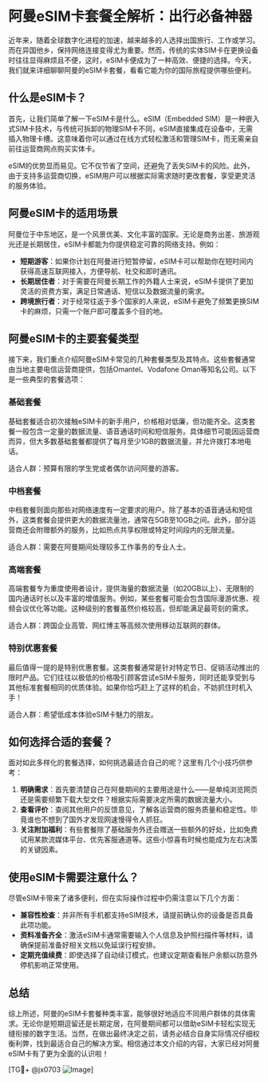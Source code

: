 # 阿曼eSIM卡套餐全解析：出行必备神器

近年来，随着全球数字化进程的加速，越来越多的人选择出国旅行、工作或学习。而在异国他乡，保持网络连接变得尤为重要。然而，传统的实体SIM卡在更换设备时往往显得麻烦且不便，这时，eSIM卡便成为了一种高效、便捷的选择。今天，我们就来详细聊聊阿曼的eSIM卡套餐，看看它能为你的国际旅程提供哪些便利。

## 什么是eSIM卡？

首先，让我们简单了解一下eSIM卡是什么。eSIM（Embedded SIM）是一种嵌入式SIM卡技术，与传统可拆卸的物理SIM卡不同，eSIM直接集成在设备中，无需插入物理卡槽。这意味着你可以通过在线方式轻松激活和管理SIM卡，而无需亲自前往运营商网点购买实体卡。

eSIM的优势显而易见。它不仅节省了空间，还避免了丢失SIM卡的风险。此外，由于支持多运营商切换，eSIM用户可以根据实际需求随时更改套餐，享受更灵活的服务体验。

## 阿曼eSIM卡的适用场景

阿曼位于中东地区，是一个风景优美、文化丰富的国家。无论是商务出差、旅游观光还是长期居住，eSIM卡都能为你提供稳定可靠的网络支持。例如：

- **短期游客**：如果你计划在阿曼进行短暂停留，eSIM卡可以帮助你在短时间内获得高速互联网接入，方便导航、社交和即时通讯。
- **长期居住者**：对于需要在阿曼长期工作的外籍人士来说，eSIM卡提供了更加灵活的资费方案，满足日常通话、短信以及数据流量的需求。
- **跨境旅行者**：对于经常往返于多个国家的人来说，eSIM卡避免了频繁更换SIM卡的麻烦，只需一个账户即可覆盖多个目的地。

## 阿曼eSIM卡的主要套餐类型

接下来，我们重点介绍阿曼eSIM卡常见的几种套餐类型及其特点。这些套餐通常由当地主要电信运营商提供，包括Omantel、Vodafone Oman等知名公司。以下是一些典型的套餐选项：

### 基础套餐

基础套餐适合初次接触eSIM卡的新手用户，价格相对低廉，但功能齐全。这类套餐一般包含一定量的数据流量、语音通话时间和短信服务。具体细节可能因运营商而异，但大多数基础套餐都提供了每月至少1GB的数据流量，并允许拨打本地电话。

适合人群：预算有限的学生党或者偶尔访问阿曼的游客。

### 中档套餐

中档套餐则面向那些对网络速度有一定要求的用户。除了基本的语音通话和短信外，这类套餐会提供更大的数据流量池，通常在5GB至10GB之间。此外，部分运营商还会附赠额外的服务，比如热点共享权限或特定时间段内的无限流量。

适合人群：需要在阿曼期间处理较多工作事务的专业人士。

### 高端套餐

高端套餐专为重度使用者设计，提供海量的数据流量（如20GB以上）、无限制的国内通话时长以及丰富的增值服务。例如，某些套餐可能会包含国际漫游优惠、视频会议优化等功能。这种级别的套餐虽然价格较高，但却能满足最苛刻的需求。

适合人群：跨国企业高管、网红博主等高频次使用移动互联网的群体。

### 特别优惠套餐

最后值得一提的是特别优惠套餐。这类套餐通常是针对特定节日、促销活动推出的限时产品。它们往往以极低的价格吸引顾客尝试eSIM卡服务，同时还能享受到与其他标准套餐相同的优质体验。如果你恰巧赶上了这样的机会，不妨抓住时机入手！

适合人群：希望低成本体验eSIM卡魅力的朋友。

## 如何选择合适的套餐？

面对如此多样化的套餐选择，如何挑选最适合自己的呢？这里有几个小技巧供参考：

1. **明确需求**：首先要清楚自己在阿曼期间的主要用途是什么——是单纯浏览网页还是需要频繁下载大型文件？根据实际需要决定所需的数据流量大小。
2. **查看评价**：查阅其他用户的反馈意见，了解各运营商的服务质量和稳定性。毕竟谁也不想到了国外才发现网速慢得令人抓狂。
3. **关注附加福利**：有些套餐除了基础服务外还会赠送一些额外的好处，比如免费试用某款流媒体平台、优先客服通道等。这些小惊喜有时候也能成为左右决策的关键因素。

## 使用eSIM卡需要注意什么？

尽管eSIM卡带来了诸多便利，但在实际操作过程中仍需注意以下几个方面：

- **兼容性检查**：并非所有手机都支持eSIM技术，请提前确认你的设备是否具备此项功能。
- **资料准备齐全**：激活eSIM卡通常需要输入个人信息及护照扫描件等材料，请确保提前准备好相关文档以免延误行程安排。
- **定期充值续费**：即使选择了自动续订模式，也建议定期查看账户余额以防意外停机影响正常使用。

## 总结

综上所述，阿曼的eSIM卡套餐种类丰富，能够很好地适应不同用户群体的具体需求。无论你是短期逗留还是长期定居，在阿曼期间都可以借助eSIM卡轻松实现无缝衔接的数字生活。当然，在做出最终决定之前，请务必结合自身实际情况仔细权衡利弊，找到最适合自己的解决方案。相信通过本文介绍的内容，大家已经对阿曼eSIM卡有了更为全面的认识啦！

[TG💪+ @jx0703 ![Image](https://github.com/user-attachments/assets/dbca1d08-cadb-493c-b0ec-ad6f7a83f270)]